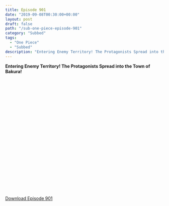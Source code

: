 ```yaml
---
title: Episode 901
date: "2019-09-08T00:30:00+00:00"
layout: post
draft: false
path: "/sub-one-piece-episode-901"
category: "Subbed"
tags:
  - "One Piece"
  - "Subbed"
description: "Entering Enemy Territory! The Protagonists Spread into the Town of Bakura!"
---
```


**Entering Enemy Territory! The Protagonists Spread into the Town of Bakura!**

<iframe width="640" height="360" src="" frameborder="0" marginwidth=0 marginheight=0 scrolling=no allowfullscreen></iframe>

<a href="http://ouo.io/qs/eCodkFEQ?s=https://rapidvid.to/d/">Download Episode 901</a>

